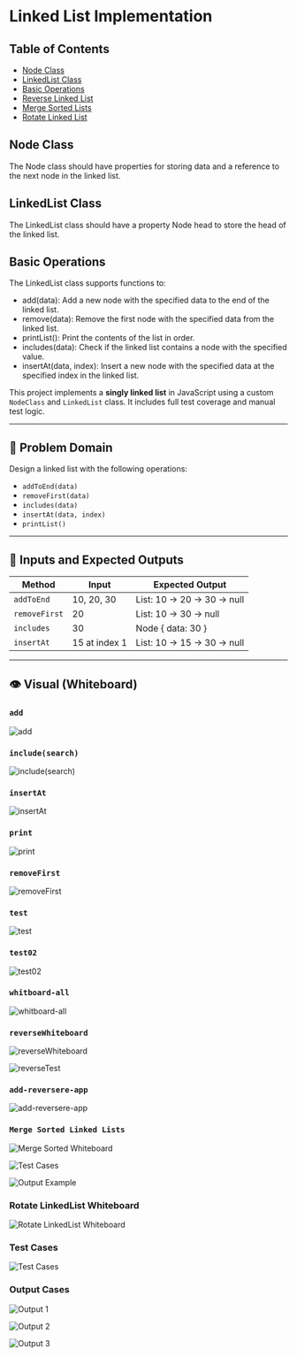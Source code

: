 # Linked List Implementation

## Table of Contents
- [Node Class](#node-class)
- [LinkedList Class](#linkedlist-class)
- [Basic Operations](#basic-operations)
- [Reverse Linked List](#reverse-linked-list)
- [Merge Sorted Lists](#merge-sorted-lists)
- [Rotate Linked List](#rotate-linked-list)

## Node Class
The Node class should have properties for storing data and a reference to the next node in the linked list.

## LinkedList Class
The LinkedList class should have a property Node head to store the head of the linked list.

## Basic Operations
The LinkedList class supports functions to:
- add(data): Add a new node with the specified data to the end of the linked list.
- remove(data): Remove the first node with the specified data from the linked list.
- printList(): Print the contents of the list in order.
- includes(data): Check if the linked list contains a node with the specified value.
- insertAt(data, index): Insert a new node with the specified data at the specified index in the linked list.


This project implements a **singly linked list** in JavaScript using a custom `NodeClass` and `LinkedList` class. It includes full test coverage and manual test logic.

---

## 🧠 Problem Domain

Design a linked list with the following operations:
- `addToEnd(data)`
- `removeFirst(data)`
- `includes(data)`
- `insertAt(data, index)`
- `printList()`

---

## 🧪 Inputs and Expected Outputs

| Method         | Input               | Expected Output                  |
|----------------|---------------------|----------------------------------|
| `addToEnd`     | 10, 20, 30          | List: 10 -> 20 -> 30 -> null     |
| `removeFirst`  | 20                  | List: 10 -> 30 -> null           |
| `includes`     | 30                  | Node { data: 30 }                |
| `insertAt`     | 15 at index 1       | List: 10 -> 15 -> 30 -> null     |

---


## 👁️ Visual (Whiteboard)

### `add`
![add](./docs/add.png)

### `include(search)`
![include(search)](./docs/include(serach).png)

### `insertAt`
![insertAt](./docs/insertAt.png)

### `print`
![print](./docs/print.png)

### `removeFirst`
![removeFirst](./docs/reomveFirst.png)

### `test`
![test](./docs/test.png)

### `test02`
![test02](./docs/test02.png)

### `whitboard-all`
![whitboard-all](./docs/whitboard-all.png)


### `reverseWhiteboard`

![reverseWhiteboard](./docs/reverseWhiteboard.png)

![reverseTest](./docs/reverseTest.png)

### `add-reversere-app`

![add-reversere-app](./docs/add-reversere-app.js.png)

### `Merge Sorted Linked Lists`

![Merge Sorted Whiteboard](./docs/mergeSorted-whiteboard.png)

![Test Cases](./docs/test-mergeSort.png)

![Output Example](./docs/output-mergSorted.png)



### Rotate LinkedList Whiteboard
![Rotate LinkedList Whiteboard](./docs/rotateLinkedList-whiteboard.png)

### Test Cases
![Test Cases](./docs/test-rotate.png)

### Output Cases

![Output 1](./docs/output1-rotate.png)

![Output 2](./docs/output2-rotate.png)

![Output 3](./docs/output3-rotate.png)